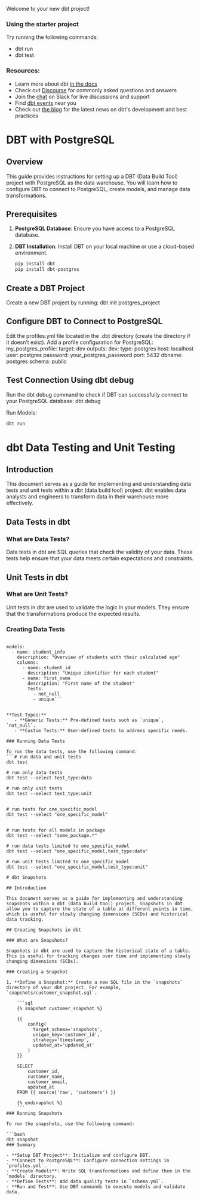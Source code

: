 Welcome to your new dbt project!

### Using the starter project

Try running the following commands:
- dbt run
- dbt test


### Resources:
- Learn more about dbt [in the docs](https://docs.getdbt.com/docs/introduction)
- Check out [Discourse](https://discourse.getdbt.com/) for commonly asked questions and answers
- Join the [chat](https://community.getdbt.com/) on Slack for live discussions and support
- Find [dbt events](https://events.getdbt.com) near you
- Check out [the blog](https://blog.getdbt.com/) for the latest news on dbt's development and best practices


# DBT with PostgreSQL

## Overview

This guide provides instructions for setting up a DBT (Data Build Tool) project with PostgreSQL as the data warehouse. You will learn how to configure DBT to connect to PostgreSQL, create models, and manage data transformations.

## Prerequisites

1. **PostgreSQL Database**: Ensure you have access to a PostgreSQL database.
2. **DBT Installation**: Install DBT on your local machine or use a cloud-based environment.

   ```bash
   pip install dbt
   pip install dbt-postgres

## Create a DBT Project
Create a new DBT project by running:
dbt init postgres_project

## Configure DBT to Connect to PostgreSQL
Edit the profiles.yml file located in the .dbt directory (create the directory if it doesn’t exist). Add a profile configuration for PostgreSQL:
my_postgres_profile:
  target: dev
  outputs:
    dev:
      type: postgres
      host: localhost
      user: postgres
      password: your_postgres_password
      port: 5432
      dbname: postgres
      schema: public
	  
	
## Test Connection Using dbt debug
Run the dbt debug command to check if DBT can successfully connect to your PostgreSQL database:
dbt debug	
	  
Run Models: 
```bash
dbt run
```
# dbt Data Testing and Unit Testing

## Introduction

This document serves as a guide for implementing and understanding data tests and unit tests within a dbt (data build tool) project. dbt enables data analysts and engineers to transform data in their warehouse more effectively.

## Data Tests in dbt

### What are Data Tests?

Data tests in dbt are SQL queries that check the validity of your data. These tests help ensure that your data meets certain expectations and constraints.

## Unit Tests in dbt
### What are Unit Tests?
Unit tests in dbt are used to validate the logic in your models. They ensure that the transformations produce the expected results.

### Creating Data Tests

```version: 2

models:
  - name: student_info
    description: "Overview of students with their calculated age"
    columns:
      - name: student_id
        description: "Unique identifier for each student"
      - name: first_name
        description: "First name of the student"
        tests:
          - not_null
          - unique```
		  
		  
**Test Types:**
   - **Generic Tests:** Pre-defined tests such as `unique`, `not_null`.
   - **Custom Tests:** User-defined tests to address specific needs.
   
### Running Data Tests

To run the data tests, use the following command:
```# run data and unit tests
dbt test

# run only data tests
dbt test --select test_type:data

# run only unit tests
dbt test --select test_type:unit


# run tests for one_specific_model
dbt test --select "one_specific_model"


# run tests for all models in package
dbt test --select "some_package.*"

# run data tests limited to one_specific_model
dbt test --select "one_specific_model,test_type:data"

# run unit tests limited to one_specific_model
dbt test --select "one_specific_model,test_type:unit"
 
# dbt Snapshots

## Introduction

This document serves as a guide for implementing and understanding snapshots within a dbt (data build tool) project. Snapshots in dbt allow you to capture the state of a table at different points in time, which is useful for slowly changing dimensions (SCDs) and historical data tracking.

## Creating Snapshots in dbt

### What are Snapshots?

Snapshots in dbt are used to capture the historical state of a table. This is useful for tracking changes over time and implementing slowly changing dimensions (SCDs).

### Creating a Snapshot

1. **Define a Snapshot:** Create a new SQL file in the `snapshots` directory of your dbt project. For example, `snapshots/customer_snapshot.sql`.

    ```sql
    {% snapshot customer_snapshot %}

    {{
        config(
          target_schema='snapshots',
          unique_key='customer_id',
          strategy='timestamp',
          updated_at='updated_at'
        )
    }}

    SELECT
        customer_id,
        customer_name,
        customer_email,
        updated_at
    FROM {{ source('raw', 'customers') }}

    {% endsnapshot %}
    ```
### Running Snapshots

To run the snapshots, use the following command:

```bash
dbt snapshot
### Summary

- **Setup DBT Project**: Initialize and configure DBT.
- **Connect to PostgreSQL**: Configure connection settings in `profiles.yml`.
- **Create Models**: Write SQL transformations and define them in the `models` directory.
- **Define Tests**: Add data quality tests in `schema.yml`.
- **Run and Test**: Use DBT commands to execute models and validate data.
